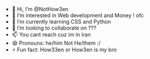 - 👋 Hi, I’m @NotHow3en
- 👀 I’m interested in Web development and Money ! ofc
- 🌱 I’m currently learning CSS and Python
- 💞️ I’m looking to collaborate on ???
- 📫 You cant reach cuz im in iran
- 😄 Pronouns: he/him Not He/them :/
- ⚡ Fun fact:   How33en or How3en is my bro

<!---
NotHow3en/NotHow3en is a ✨ special ✨ repository because its `README.md` (this file) appears on your GitHub profile.
You can click the Preview link to take a look at your changes.
--->
